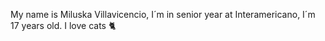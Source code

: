 My name is Miluska Villavicencio, I´m in senior year at Interamericano, I´m 17 years old. I love cats 🐈


